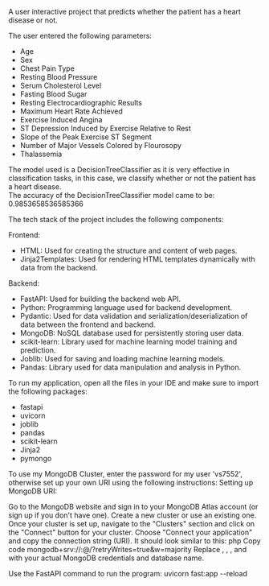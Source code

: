 A user interactive project that predicts whether the patient has a heart disease or not.

The user entered the following parameters:

- Age
- Sex
- Chest Pain Type
- Resting Blood Pressure
- Serum Cholesterol Level
- Fasting Blood Sugar
- Resting Electrocardiographic Results
- Maximum Heart Rate Achieved
- Exercise Induced Angina
- ST Depression Induced by Exercise Relative to Rest
- Slope of the Peak Exercise ST Segment
- Number of Major Vessels Colored by Flourosopy
- Thalassemia

The model used is a DecisionTreeClassifier as it is very effective in classification tasks, in this case, we classify whether or not the patient has a heart disease.<br />
The accuracy of the DecisionTreeClassifier model came to be: 0.9853658536585366<br />

The tech stack of the project includes the following components:

Frontend:

- HTML: Used for creating the structure and content of web pages.
- Jinja2Templates: Used for rendering HTML templates dynamically with data from the backend.

Backend:

- FastAPI: Used for building the backend web API.
- Python: Programming language used for backend development.
- Pydantic: Used for data validation and serialization/deserialization of data between the frontend and backend.
- MongoDB: NoSQL database used for persistently storing user data.
- scikit-learn: Library used for machine learning model training and prediction.
- Joblib: Used for saving and loading machine learning models.
- Pandas: Library used for data manipulation and analysis in Python.

To run my application, open all the files in your IDE and make sure to import the following packages:
 - fastapi
 - uvicorn
 - joblib
 - pandas
 - scikit-learn
 - Jinja2
 - pymongo

To use my MongoDB Cluster, enter the password for my user 'vs7552', otherwise set up your own URI using the following instructions:
Setting up MongoDB URI:

Go to the MongoDB website and sign in to your MongoDB Atlas account (or sign up if you don't have one).
Create a new cluster or use an existing one.
Once your cluster is set up, navigate to the "Clusters" section and click on the "Connect" button for your cluster.
Choose "Connect your application" and copy the connection string (URI). It should look similar to this:
php
Copy code
mongodb+srv://<username>:<password>@<cluster-url>/<dbname>?retryWrites=true&w=majority
Replace <username>, <password>, <cluster-url>, and <dbname> with your actual MongoDB credentials and database name.

Use the FastAPI command to run the program:
uvicorn fast:app --reload
